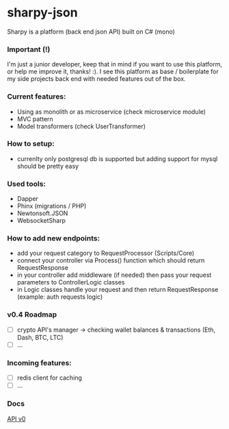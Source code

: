 # sharpy-json 
Sharpy is a platform (back end json API) built on C# (mono) 
 
### Important (!) 
 
I'm just a junior developer, keep that in mind if you want to use this platform, or help me improve it, thanks! :). I see this platform as base / boilerplate for my side projects back end with needed features out of the box. 

### Current features:
* Using as monolith or as microservice (check microservice module)
* MVC pattern
* Model transformers (check UserTransformer)

### How to setup:
* currenlty only postgresql db is supported but adding support for mysql should be pretty easy

### Used tools:
* Dapper
* Phinx (migrations / PHP)
* Newtonsoft.JSON
* WebsocketSharp

### How to add new endpoints:
+ add your request category to RequestProcessor (Scripts/Core)
+ connect your controller via Process() function which should return RequestResponse
+ in your controller add middleware (if needed) then pass your request parameters to ControllerLogic classes
+ in Logic classes handle your request and then return RequestResponse (example: auth requests logic)

### v0.4 Roadmap
- [ ] crypto API's manager -> checking wallet balances & transactions (Eth, Dash, BTC, LTC)
- [ ] ...

### Incoming features:
- [ ] redis client for caching
- [ ] ...

### Docs
[API v0](https://htmlpreview.github.io/?https://github.com/mxss/sharpy-json/blob/master/docs/api_v0.html)
